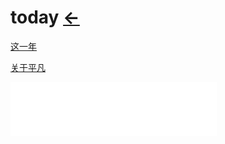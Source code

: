 # today  [←](../../../../Doc/Diary/index.md)

[这一年](https://www.qingmo.net/article/26873.html)

[关于平凡](https://www.qingmo.net/article/24069.html)

<iframe frameborder="no" border="0" marginwidth="0" marginheight="0" width=330 height=86 src="//music.163.com/outchain/player?type=2&id=574919767&auto=1&height=66"></iframe>
